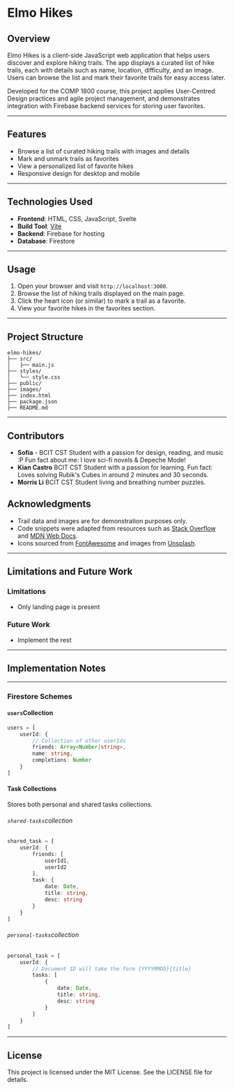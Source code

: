# Elmo Hikes


## Overview
Elmo Hikes is a client-side JavaScript web application that helps users discover and explore hiking trails. The app displays a curated list of hike trails, each with details such as name, location, difficulty, and an image. Users can browse the list and mark their favorite trails for easy access later.

Developed for the COMP 1800 course, this project applies User-Centred Design practices and agile project management, and demonstrates integration with Firebase backend services for storing user favorites.

---


## Features

- Browse a list of curated hiking trails with images and details
- Mark and unmark trails as favorites
- View a personalized list of favorite hikes
- Responsive design for desktop and mobile

---


## Technologies Used

- **Frontend**: HTML, CSS, JavaScript, Svelte
- **Build Tool**: [Vite](https://vitejs.dev/)
- **Backend**: Firebase for hosting
- **Database**: Firestore

---


## Usage

1. Open your browser and visit `http://localhost:3000`.
2. Browse the list of hiking trails displayed on the main page.
3. Click the heart icon (or similar) to mark a trail as a favorite.
4. View your favorite hikes in the favorites section.

---


## Project Structure

```
elmo-hikes/
├── src/
│   ├── main.js
├── styles/
│   └── style.css
├── public/
├── images/
├── index.html
├── package.json
├── README.md
```

---


## Contributors
- **Sofia** - BCIT CST Student with a passion for design, reading, and music :P Fun fact about me: I love sci-fi novels & Depeche Mode!
- **Kian Castro** BCIT CST Student with a passion for learning. Fun fact: Loves solving Rubik's Cubes in around 2 minutes and 30 seconds.
- **Morris Li** BCIT CST Student living and breathing number puzzles.




## Acknowledgments

- Trail data and images are for demonstration purposes only.
- Code snippets were adapted from resources such as [Stack Overflow](https://stackoverflow.com/) and [MDN Web Docs](https://developer.mozilla.org/).
- Icons sourced from [FontAwesome](https://fontawesome.com/) and images from [Unsplash](https://unsplash.com/).

---


## Limitations and Future Work
### Limitations

- Only landing page is present

### Future Work

- Implement the rest

---

## Implementation Notes
---
### Firestore Schemes
#### `users`Collection
```ts
users = [
	userId: {
		// Collection of other userIds
		friends: Array<Number|string>,
		name: string,
		completions: Number
	}
]
```
#### Task Collections
Stores both personal and shared tasks collections.
###### `shared-tasks`collection
```ts
shared_task = [
	userId: {
		friends: [
			userId1,
			userId2
		],
		task: {
			date: Date,
			title: string,
			desc: string
		}
	}
]
```
###### `personal-tasks`collection
```ts
personal_task = [
	userId: {
		// Document ID will take the form {YYYYMMDD}{title}
		tasks: [
			{
				date: Date,
				title: string,
				desc: string
			}
		]
	}
]
```
---


## License

This project is licensed under the MIT License. See the LICENSE file for details.
